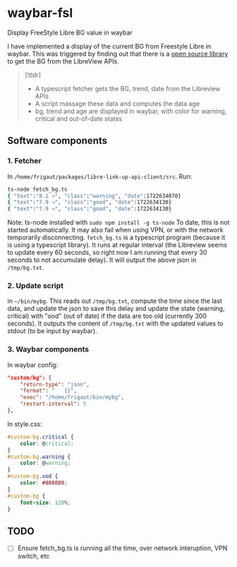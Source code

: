 # waybar-fsl
Display FreeStyle Libre BG value in waybar

I have implemented a display of the current BG from Freestyle Libre in waybar. This was triggered by finding out that there is a [open source library](https://github.com/DiaKEM/libre-link-up-api-client) to get the BG from the LibreView APIs.

> [!tldr]
> - A typescript fetcher gets the BG, trend, date from the Libreview APIs
> - A script massage these data and computes the data age
> - bg, trend and age are displayed in waybar, with color for warning, critical and out-of-date states

## Software components

### 1. Fetcher
In `/home/frigaut/packages/libre-link-up-api-client/src`. Run: 
```bash
ts-node fetch_bg.ts
{ "text":"8.1 →", "class":"warning", "date":1722634070}
{ "text":"7.9 →", "class":"good", "date":1722634130}
{ "text":"7.9 →", "class":"good", "date":1722634130}
```
Note: ts-node installed with `sudo npm install -g ts-node`
To date, this is not started automatically. It may also fail when using VPN, or with the network temporarily disconnecting.
`fetch_bg.ts` is a typescript program (because it is using a typescript library). It runs at regular interval (the Libreview seems to update every 60 seconds, so right now I am running that every 30 seconds to not accumulate delay). It will output the above json in `/tmp/bg.txt`.

### 2. Update script
in `~/bin/mybg`. This reads out `/tmp/bg.txt`, compute the time since the last data, and update the json to save this delay and update the state (warning, critical) with "ood" (out of date) if the data are too old (currently 300 seconds). It outputs the content of `/tmp/bg.txt` with the updated values to stdout (to be input by waybar).

### 3. Waybar components
In waybar config:
```json
"custom/bg": {
    "return-type": "json",
    "format": "   {}",
    "exec": "/home/frigaut/bin/mybg",
    "restart-interval": 5
},
```
In style.css:
```css
#custom-bg.critical {
    color: @critical;
}
#custom-bg.warning {
    color: @warning;
}
#custom-bg.ood {
    color: #808080;
}
#custom-bg {
    font-size: 120%;
}
```

## TODO

- [ ] Ensure fetch_bg.ts is running all the time, over network interuption, VPN switch, etc
